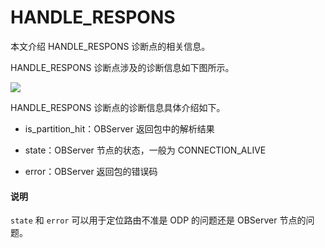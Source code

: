 # HANDLE_RESPONS

本文介绍 HANDLE_RESPONS 诊断点的相关信息。

HANDLE_RESPONS 诊断点涉及的诊断信息如下图所示。

![](./800.handle-respons-01)

HANDLE_RESPONS 诊断点的诊断信息具体介绍如下。

* is_partition_hit：OBServer 返回包中的解析结果

* state：OBServer 节点的状态，一般为 CONNECTION_ALIVE

* error：OBServer 返回包的错误码

<main id="notice" type='explain'>
   <h4>说明</h4>
   <p><code>state</code> 和 <code>error</code> 可以用于定位路由不准是 ODP 的问题还是 OBServer 节点的问题。</p>
</main>
